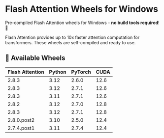 # Flash Attention Wheels for Windows 

Pre-compiled Flash Attention wheels for Windows - **no build tools required**! 🚀

Flash Attention provides up to 10x faster attention computation for transformers. These wheels are self-compiled and ready to use.

## 🎯 Available Wheels

| Flash Attention | Python | PyTorch | CUDA |
|----------------|--------|---------|------|
| 2.8.3 | 3.12 | 2.6.0 | 12.6 |
| 2.8.3 | 3.12 | 2.7.1 | 12.6 |
| 2.8.3 | 3.11 | 2.7.1 | 12.6 |
| 2.8.2 | 3.12 | 2.7.0 | 12.8 |
| 2.8.3 | 3.12 | 2.7.1 | 12.8 |
| 2.8.0.post2 | 3.10 | 2.5.0 | 12.4 |
| 2.7.4.post1 | 3.11 | 2.7.4 | 12.4 |



